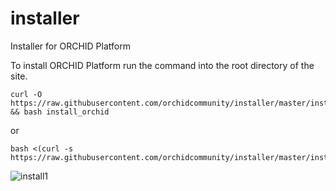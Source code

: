# installer
Installer for ORCHID Platform

To install ORCHID Platform run the command into the root directory of the site.
```
curl -O https://raw.githubusercontent.com/orchidcommunity/installer/master/install_orchid && bash install_orchid
```
or
```
bash <(curl -s https://raw.githubusercontent.com/orchidcommunity/installer/master/install_orchid)
```


![install1](https://user-images.githubusercontent.com/29531264/62834937-faba7100-bc7c-11e9-99b9-53067f8a8110.gif)

